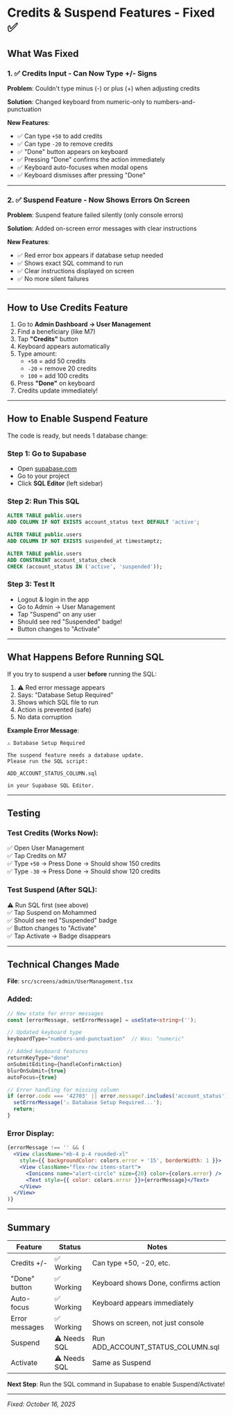 # Credits & Suspend Features - Fixed ✅

## What Was Fixed

### 1. ✅ Credits Input - Can Now Type +/- Signs
**Problem**: Couldn't type minus (-) or plus (+) when adjusting credits

**Solution**: Changed keyboard from numeric-only to numbers-and-punctuation

**New Features**:
- ✅ Can type `+50` to add credits
- ✅ Can type `-20` to remove credits  
- ✅ "Done" button appears on keyboard
- ✅ Pressing "Done" confirms the action immediately
- ✅ Keyboard auto-focuses when modal opens
- ✅ Keyboard dismisses after pressing "Done"

---

### 2. ✅ Suspend Feature - Now Shows Errors On Screen
**Problem**: Suspend feature failed silently (only console errors)

**Solution**: Added on-screen error messages with clear instructions

**New Features**:
- ✅ Red error box appears if database setup needed
- ✅ Shows exact SQL command to run
- ✅ Clear instructions displayed on screen
- ✅ No more silent failures

---

## How to Use Credits Feature

1. Go to **Admin Dashboard → User Management**
2. Find a beneficiary (like M7)
3. Tap **"Credits"** button
4. Keyboard appears automatically
5. Type amount:
   - `+50` = add 50 credits
   - `-20` = remove 20 credits
   - `100` = add 100 credits
6. Press **"Done"** on keyboard
7. Credits update immediately!

---

## How to Enable Suspend Feature

The code is ready, but needs 1 database change:

### Step 1: Go to Supabase
- Open [supabase.com](https://supabase.com)
- Go to your project
- Click **SQL Editor** (left sidebar)

### Step 2: Run This SQL
```sql
ALTER TABLE public.users 
ADD COLUMN IF NOT EXISTS account_status text DEFAULT 'active';

ALTER TABLE public.users 
ADD COLUMN IF NOT EXISTS suspended_at timestamptz;

ALTER TABLE public.users 
ADD CONSTRAINT account_status_check 
CHECK (account_status IN ('active', 'suspended'));
```

### Step 3: Test It
- Logout & login in the app
- Go to Admin → User Management
- Tap "Suspend" on any user
- Should see red "Suspended" badge!
- Button changes to "Activate"

---

## What Happens Before Running SQL

If you try to suspend a user **before** running the SQL:

1. ⚠️ Red error message appears
2. Says: "Database Setup Required"
3. Shows which SQL file to run
4. Action is prevented (safe)
5. No data corruption

**Example Error Message**:
```
⚠️ Database Setup Required

The suspend feature needs a database update. 
Please run the SQL script:

ADD_ACCOUNT_STATUS_COLUMN.sql

in your Supabase SQL Editor.
```

---

## Testing

### Test Credits (Works Now):
✅ Open User Management  
✅ Tap Credits on M7  
✅ Type `+50` → Press Done → Should show 150 credits  
✅ Type `-30` → Press Done → Should show 120 credits  

### Test Suspend (After SQL):
⚠️ Run SQL first (see above)  
✅ Tap Suspend on Mohammed  
✅ Should see red "Suspended" badge  
✅ Button changes to "Activate"  
✅ Tap Activate → Badge disappears  

---

## Technical Changes Made

**File**: `src/screens/admin/UserManagement.tsx`

### Added:
```typescript
// New state for error messages
const [errorMessage, setErrorMessage] = useState<string>('');

// Updated keyboard type
keyboardType="numbers-and-punctuation"  // Was: "numeric"

// Added keyboard features
returnKeyType="done"
onSubmitEditing={handleConfirmAction}
blurOnSubmit={true}
autoFocus={true}

// Error handling for missing column
if (error.code === '42703' || error.message?.includes('account_status')) {
  setErrorMessage('⚠️ Database Setup Required...');
  return;
}
```

### Error Display:
```jsx
{errorMessage !== '' && (
  <View className="mb-4 p-4 rounded-xl" 
    style={{ backgroundColor: colors.error + '15', borderWidth: 1 }}>
    <View className="flex-row items-start">
      <Ionicons name="alert-circle" size={20} color={colors.error} />
      <Text style={{ color: colors.error }}>{errorMessage}</Text>
    </View>
  </View>
)}
```

---

## Summary

| Feature | Status | Notes |
|---------|--------|-------|
| Credits +/- | ✅ Working | Can type +50, -20, etc. |
| "Done" button | ✅ Working | Keyboard shows Done, confirms action |
| Auto-focus | ✅ Working | Keyboard appears immediately |
| Error messages | ✅ Working | Shows on screen, not just console |
| Suspend | ⚠️ Needs SQL | Run ADD_ACCOUNT_STATUS_COLUMN.sql |
| Activate | ⚠️ Needs SQL | Same as Suspend |

**Next Step**: Run the SQL command in Supabase to enable Suspend/Activate!

---

*Fixed: October 16, 2025*
